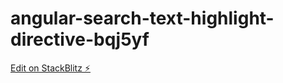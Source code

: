 # angular-search-text-highlight-directive-bqj5yf

[Edit on StackBlitz ⚡️](https://stackblitz.com/edit/angular-search-text-highlight-directive-bqj5yf)